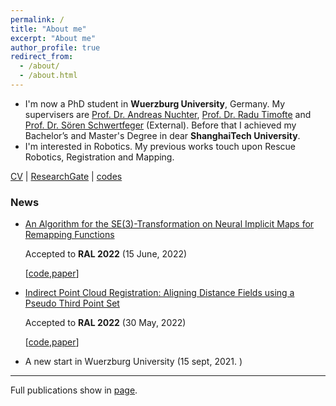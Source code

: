 ```yaml
---
permalink: /
title: "About me"
excerpt: "About me"
author_profile: true
redirect_from: 
  - /about/
  - /about.html
---
```




* I'm now a PhD student in **Wuerzburg University**, Germany. My supervisers are [Prof. Dr. Andreas Nuchter](https://scholar.google.com/citations?user=0KilZDkAAAAJ&hl=en), [Prof. Dr. Radu Timofte](https://scholar.google.com/citations?user=u3MwH5kAAAAJ&hl=en&oi=ao) and [Prof. Dr. Sören Schwertfeger](https://scholar.google.de/citations?user=Y2olJ9kAAAAJ&hl=de) (External). Before that I achieved my Bachelor’s and Master's Degree in dear **ShanghaiTech University**.
* I'm interested in Robotics. My previous works touch upon Rescue Robotics, Registration and Mapping. 

[CV](http://jarrome.github.io/files/cv_yijun.pdf)  \|   [ResearchGate](https://www.researchgate.net/profile/Yijun_Yuan5)  \|    [codes](https://jarrome.github.io/publications/)

### News
* [An Algorithm for the SE(3)-Transformation on Neural Implicit Maps for Remapping Functions]()
 
  Accepted to **RAL 2022** (15 June, 2022) 
  
  [[code](https://github.com/Jarrome/IMT_Mapping),[paper]()]
* [Indirect Point Cloud Registration: Aligning Distance Fields using a Pseudo Third Point Set]()
 
  Accepted to **RAL 2022** (30 May, 2022) 
  
  [[code](https://github.com/Jarrome/IFR),[paper](https://arxiv.org/pdf/2205.15954.pdf)]
* A new start in Wuerzburg University (15 sept, 2021. )

--- 
Full publications show in [page](https://jarrome.github.io/publications/).

<!-- 
* Paper _Self-supervised Point Set Local Descriptors for Point Cloud Registration._ acc to Sensors 2021 (7 Jan, 2021. )

* Paper _Configuration-space Flipper Planning on 3D Terrain_ acc to SSRR 2020 (10 Oct, 2020. )

* Paper _Improved Visual-Inertial Localization for Low-cost Rescue Robots_ acc to IFAC-WC 2020 (27 Feb, 2020. )

* Research visiting at [Prof. Dr. Andreas Nuechter](https://scholar.google.com/citations?user=0KilZDkAAAAJ&hl=en)'s group (Oct - Dec, 2019, in Wuerzberg, Germany)

* Paper _Area Graph: Generation of Topological Maps using the Voronoi Diagram_ acc to ICAR2019 (29 Sept, 2019. )

* Granted the award of DAAD-Short-term scholarships (13 August, 2019. )

* Attend RCAR2019 and present the work (4-9 August, 2019, in Irkutsk. )

* Paper _Configuration-Space Flipper Planning for Rescue Robots_ acc to SSRR2019 (24 June, 2019. )

* Participate in GermanOpen 2019 with our small rescue robot. (30 April - 6 May, 2019, in Magdeburg, Germany)

* Paper _Incrementally Building Topological Graphs via Distance Maps_ acc to RCAR2019 (5 April, 2019. )

* Attend ICARCV2018 and present the work at ICARCV2018 (18-22 Nov 2018, in Singapore)

<p align="center">
  <img src="https://jarrome.github.io/files/ICARCV2018.jpeg?raw=true" alt="Photo" style="width: 450px;"/> 
</p>

* Paper _Fast Gaussian Process Occupancy Maps_ acc to ICARCV2018 (30 Aug, 2018. )

* Attend ISC2018 and participate the HPC-AI competition (24 - 28 June 2018,  in Frankfurt, Germany)

-->
